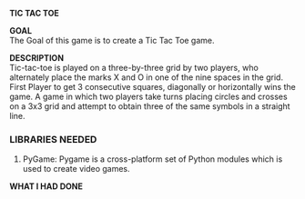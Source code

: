 **TIC TAC TOE**  

**GOAL**  
The Goal of this game is to create a Tic Tac Toe game. 

**DESCRIPTION**  
Tic-tac-toe is played on a three-by-three grid by two players, who alternately place the marks X and O in one of the nine spaces in the grid. First Player to get 3 consecutive squares, diagonally or horizontally wins the game. A game in which two players take turns placing circles and crosses on a 3x3 grid and attempt to obtain three of the same symbols in a straight line.

### LIBRARIES NEEDED

1. PyGame: Pygame is a cross-platform set of Python modules which is used to create video games.

**WHAT I HAD DONE**  
